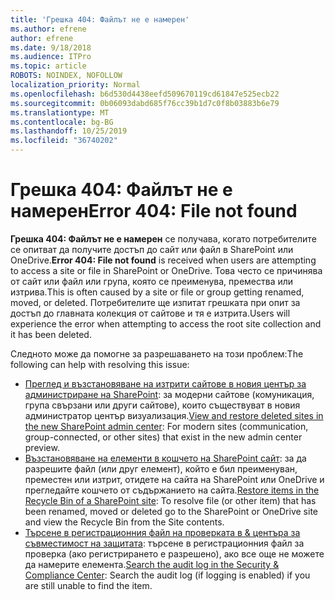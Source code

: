 ```yaml
---
title: 'Грешка 404: Файлът не е намерен'
ms.author: efrene
author: efrene
ms.date: 9/18/2018
ms.audience: ITPro
ms.topic: article
ROBOTS: NOINDEX, NOFOLLOW
localization_priority: Normal
ms.openlocfilehash: b6d530d4438eefd509670119cd61847e525ecb22
ms.sourcegitcommit: 0b06093dabd685f76cc39b1d7c0f8b03883b6e79
ms.translationtype: MT
ms.contentlocale: bg-BG
ms.lasthandoff: 10/25/2019
ms.locfileid: "36740202"
---
```

# <a name="error-404-file-not-found"></a><span data-ttu-id="af399-102">Грешка 404: Файлът не е намерен</span><span class="sxs-lookup"><span data-stu-id="af399-102">Error 404: File not found</span></span>

<span data-ttu-id="af399-103">**Грешка 404: Файлът не е намерен** се получава, когато потребителите се опитват да получите достъп до сайт или файл в SharePoint или OneDrive.</span><span class="sxs-lookup"><span data-stu-id="af399-103">**Error 404: File not found** is received when users are attempting to access a site or file in SharePoint or OneDrive.</span></span> <span data-ttu-id="af399-104">Това често се причинява от сайт или файл или група, която се преименува, премества или изтрива.</span><span class="sxs-lookup"><span data-stu-id="af399-104">This is often caused by a site or file or group getting renamed, moved, or deleted.</span></span>
<span data-ttu-id="af399-105">Потребителите ще изпитат грешката при опит за достъп до главната колекция от сайтове и тя е изтрита.</span><span class="sxs-lookup"><span data-stu-id="af399-105">Users will experience the error when attempting to access the root site collection and it has been deleted.</span></span>

<span data-ttu-id="af399-106">Следното може да помогне за разрешаването на този проблем:</span><span class="sxs-lookup"><span data-stu-id="af399-106">The following can help with resolving this issue:</span></span>
- <span data-ttu-id="af399-107">[Преглед и възстановяване на изтрити сайтове в новия център за администриране на SharePoint](https://docs.microsoft.com/sharepoint/view-and-restore-deleted-sites-in-new-admin-center): за модерни сайтове (комуникация, група свързани или други сайтове), които съществуват в новия администратор център визуализация.</span><span class="sxs-lookup"><span data-stu-id="af399-107">[View and restore deleted sites in the new SharePoint admin center](https://docs.microsoft.com/sharepoint/view-and-restore-deleted-sites-in-new-admin-center):  For modern sites (communication, group-connected, or other sites) that exist in the new admin center preview.</span></span>
- <span data-ttu-id="af399-108">[Възстановяване на елементи в кошчето на SharePoint сайт](https://support.office.com/article/Restore-items-in-the-Recycle-Bin-of-a-SharePoint-site-6df466b6-55f2-4898-8d6e-c0dff851a0be): за да разрешите файл (или друг елемент), който е бил преименуван, преместен или изтрит, отидете на сайта на SharePoint или OneDrive и прегледайте кошчето от съдържанието на сайта.</span><span class="sxs-lookup"><span data-stu-id="af399-108">[Restore items in the Recycle Bin of a SharePoint site](https://support.office.com/article/Restore-items-in-the-Recycle-Bin-of-a-SharePoint-site-6df466b6-55f2-4898-8d6e-c0dff851a0be):  To resolve file (or other item) that has been renamed, moved or deleted go to the SharePoint or OneDrive site and view the Recycle Bin from the Site contents.</span></span>
- <span data-ttu-id="af399-109">[Търсене в регистрационния файл на проверката в &amp; центъра за съвместимост на защитата](https://docs.microsoft.com/office365/securitycompliance/search-the-audit-log-in-security-and-compliance): търсене в регистрационния файл за проверка (ако регистрирането е разрешено), ако все още не можете да намерите елемента.</span><span class="sxs-lookup"><span data-stu-id="af399-109">[Search the audit log in the Security &amp; Compliance Center](https://docs.microsoft.com/office365/securitycompliance/search-the-audit-log-in-security-and-compliance):  Search the audit log (if logging is enabled) if you are still unable to find the item.</span></span>